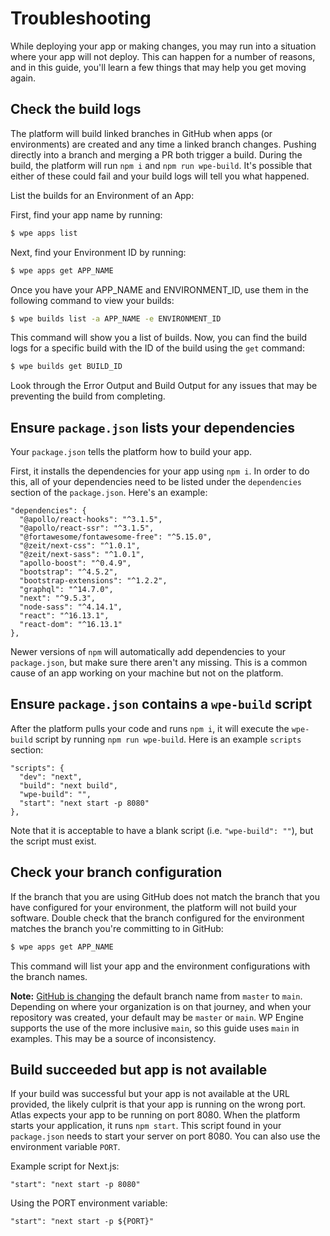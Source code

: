 # Troubleshooting

While deploying your app or making changes, you may run into a situation where your app will not deploy. This can happen for a number of reasons, and in this guide, you'll learn a few things that may help you get moving again.

## Check the build logs

The platform will build linked branches in GitHub when apps (or environments) are created and any time a linked branch changes. Pushing directly into a branch and merging a PR both trigger a build. During the build, the platform will run `npm i` and `npm run wpe-build`. It's possible that either of these could fail and your build logs will tell you what happened.

List the builds for an Environment of an App:

First, find your app name by running:

```bash
$ wpe apps list
```

Next, find your Environment ID by running:

```bash
$ wpe apps get APP_NAME
```

Once you have your APP_NAME and ENVIRONMENT_ID, use them in the following command to view your builds:

```bash
$ wpe builds list -a APP_NAME -e ENVIRONMENT_ID
```

This command will show you a list of builds. Now, you can find the build logs for a specific build with the ID of the build using the `get` command:

```bash
$ wpe builds get BUILD_ID
```

Look through the Error Output and Build Output for any issues that may be preventing the build from completing.

## Ensure `package.json` lists your dependencies

Your `package.json` tells the platform how to build your app.

First, it installs the dependencies for your app using `npm i`. In order to do this, all of your dependencies need to be listed under the `dependencies` section of the `package.json`. Here's an example:

```text
"dependencies": {
  "@apollo/react-hooks": "^3.1.5",
  "@apollo/react-ssr": "^3.1.5",
  "@fortawesome/fontawesome-free": "^5.15.0",
  "@zeit/next-css": "^1.0.1",
  "@zeit/next-sass": "^1.0.1",
  "apollo-boost": "^0.4.9",
  "bootstrap": "^4.5.2",
  "bootstrap-extensions": "^1.2.2",
  "graphql": "^14.7.0",
  "next": "^9.5.3",
  "node-sass": "^4.14.1",
  "react": "^16.13.1",
  "react-dom": "^16.13.1"
},
```

Newer versions of `npm` will automatically add dependencies to your `package.json`, but make sure there aren't any missing. This is a common cause of an app working on your machine but not on the platform.

## Ensure `package.json` contains a `wpe-build` script

After the platform pulls your code and runs `npm i`, it will execute the `wpe-build` script by running `npm run wpe-build`. Here is an example `scripts` section:

```text
"scripts": {
  "dev": "next",
  "build": "next build",
  "wpe-build": "",
  "start": "next start -p 8080"
},
```

Note that it is acceptable to have a blank script (i.e. `"wpe-build": ""`), but the script must exist.

## Check your branch configuration

If the branch that you are using GitHub does not match the branch that you have configured for your environment, the platform will not build your software. Double check that the branch configured for the environment matches the branch you're committing to in GitHub:

```bash
$ wpe apps get APP_NAME
```

This command will list your app and the environment configurations with the branch names.

**Note:** [GitHub is changing](https://github.com/github/renaming) the default branch name from `master` to `main`. Depending on where your organization is on that journey, and when your repository was created, your default may be `master` or `main`. WP Engine supports the use of the more inclusive `main`, so this guide uses `main` in examples. This may be a source of inconsistency.

## Build succeeded but app is not available

If your build was successful but your app is not available at the URL provided, the likely culprit is that your app is running on the wrong port. Atlas expects your app to be running on port 8080. When the platform starts your application, it runs `npm start`. This script found in your `package.json` needs to start your server on port 8080. You can also use the environment variable `PORT`.

Example script for Next.js:

```text
"start": "next start -p 8080"
```

Using the PORT environment variable:

```text
"start": "next start -p ${PORT}"
```